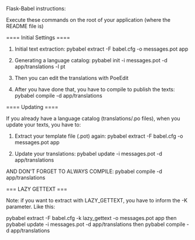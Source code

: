 Flask-Babel instructions:

Execute these commands on the root of your application (where the README file is)

==== Initial Settings ====

1. Initial text extraction: pybabel extract -F babel.cfg -o messages.pot app 

2. Generating a language catalog: pybabel init -i messages.pot -d app/translations -l pt

3. Then you can edit the translations with PoeEdit

4. After you have done that, you have to compile to publish the texts: pybabel compile -d app/translations

==== Updating ====

If you already have a language catalog (translations/.po files), when  you update your texts, you have to:

1. Extract your template file (.pot) again: pybabel extract -F babel.cfg -o messages.pot app

2. Update your translations: pybabel update -i messages.pot -d app/translations 

AND DON'T FORGET TO ALWAYS COMPILE: pybabel compile -d app/translations

=== LAZY GETTEXT ===

Note: if you want to extract with LAZY_GETTEXT, you have to inform the -K parameter. Like this:

pybabel extract -F babel.cfg -k lazy_gettext -o messages.pot app
then
pybabel update -i messages.pot -d app/translations 
then
pybabel compile -d app/translations
